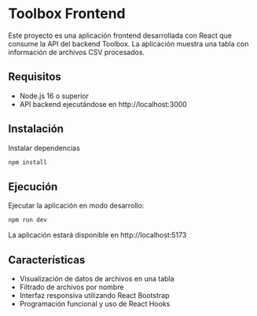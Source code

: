 # Toolbox Frontend

Este proyecto es una aplicación frontend desarrollada con React que consume la API del backend Toolbox. La aplicación muestra una tabla con información de archivos CSV procesados.

## Requisitos

- Node.js 16 o superior
- API backend ejecutándose en http://localhost:3000

## Instalación

Instalar dependencias

```bash
npm install
```

## Ejecución

Ejecutar la aplicación en modo desarrollo:

```bash
npm run dev
```

La aplicación estará disponible en http://localhost:5173

## Características

- Visualización de datos de archivos en una tabla
- Filtrado de archivos por nombre
- Interfaz responsiva utilizando React Bootstrap
- Programación funcional y uso de React Hooks
